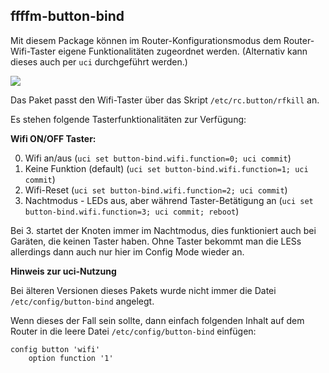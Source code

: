 ## ffffm-button-bind

Mit diesem Package können im Router-Konfigurationsmodus dem Router-Wifi-Taster
eigene Funktionalitäten zugeordnet werden. (Alternativ kann dieses auch per
`uci` durchgeführt werden.)

![](https://forum.freifunk.net/uploads/default/original/2X/e/e9944dcf6897939145e686bf56ec257106ac30b0.png)

Das Paket passt den Wifi-Taster über das Skript `/etc/rc.button/rfkill` an.

Es stehen folgende Tasterfunktionalitäten zur Verfügung:

**Wifi ON/OFF Taster:**

0. Wifi an/aus (`uci set button-bind.wifi.function=0; uci commit`) 
1. Keine Funktion (default) (`uci set button-bind.wifi.function=1; uci commit`)
2. Wifi-Reset (`uci set button-bind.wifi.function=2; uci commit`) 
3. Nachtmodus - LEDs aus, aber während Taster-Betätigung an (`uci set button-bind.wifi.function=3; uci commit; reboot`)

Bei 3. startet der Knoten immer im Nachtmodus, dies funktioniert auch bei
Garäten, die keinen Taster haben. Ohne Taster bekommt man die LESs allerdings
dann auch nur hier im Config Mode wieder an.


**Hinweis zur uci-Nutzung**

Bei älteren Versionen dieses Pakets wurde nicht immer die Datei `/etc/config/button-bind` angelegt.

Wenn dieses der Fall sein sollte, dann einfach folgenden Inhalt auf dem Router
in die leere Datei `/etc/config/button-bind` einfügen: 
```
config button 'wifi'  
	option function '1'
```
